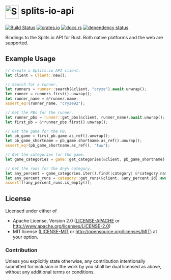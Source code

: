 # <img src="https://raw.githubusercontent.com/glacials/splits-io/dec549110968c5a02df87cddff49a43549cceb92/public/logo.png" alt="Splits.io" height="42" width="42" align="top"/> splits-io-api

[![Build Status](https://github.com/LiveSplit/splits-io-api/workflows/Rust/badge.svg)](https://github.com/LiveSplit/splits-io-api/actions)
[![crates.io](https://img.shields.io/crates/v/splits-io-api.svg)](https://crates.io/crates/splits-io-api)
[![docs.rs](https://docs.rs/splits-io-api/badge.svg)](https://docs.rs/splits-io-api/)
[![dependency status](https://deps.rs/repo/github/LiveSplit/splits-io-api/status.svg)](https://deps.rs/repo/github/LiveSplit/splits-io-api)

Bindings to the Splits.io API for Rust. Both native platforms and the web are
supported.

## Example Usage

```rust
// Create a Splits.io API client.
let client = Client::new();

// Search for a runner.
let runners = runner::search(&client, "cryze").await.unwrap();
let runner = runners.first().unwrap();
let runner_name = &*runner.name;
assert_eq!(runner_name, "cryze92");

// Get the PBs for the runner.
let runner_pbs = runner::get_pbs(&client, runner_name).await.unwrap();
let first_pb = &*runner_pbs.first().unwrap();

// Get the game for the PB.
let pb_game = first_pb.game.as_ref().unwrap();
let pb_game_shortname = pb_game.shortname.as_ref().unwrap();
assert_eq!(pb_game_shortname.as_ref(), "tww");

// Get the categories for the game.
let game_categories = game::get_categories(&client, pb_game_shortname).await.unwrap();

// Get the runs for the Any% category.
let any_percent = game_categories.iter().find(|category| &*category.name == "Any%").unwrap();
let any_percent_runs = category::get_runs(&client, &any_percent.id).await.unwrap();
assert!(!any_percent_runs.is_empty());
```

## License

Licensed under either of

* Apache License, Version 2.0 ([LICENSE-APACHE](LICENSE-APACHE) or http://www.apache.org/licenses/LICENSE-2.0)
* MIT license ([LICENSE-MIT](LICENSE-MIT) or http://opensource.org/licenses/MIT) at your option.

### Contribution

Unless you explicitly state otherwise, any contribution intentionally submitted
for inclusion in the work by you shall be dual licensed as above, without any
additional terms or conditions.

